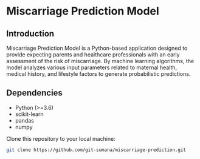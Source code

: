 # Miscarriage Prediction Model

## Introduction

Miscarriage Prediction Model is a Python-based application designed to provide expecting parents and healthcare professionals with an early assessment of the risk of miscarriage. By machine learning algorithms, the model analyzes various input parameters related to maternal health, medical history, and lifestyle factors to generate probabilistic predictions.

## Dependencies

- Python (>=3.6)
- scikit-learn
- pandas
- numpy

 Clone this repository to your local machine:
   ```bash
   git clone https://github.com/git-sumana/miscarriage-prediction.git
